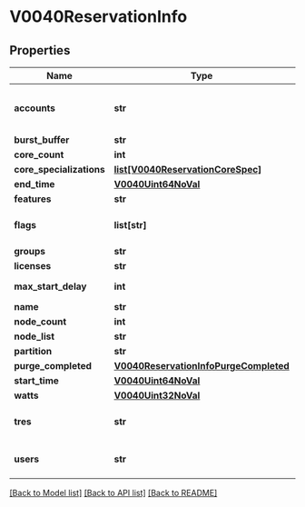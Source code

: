 # V0040ReservationInfo

## Properties
Name | Type | Description | Notes
------------ | ------------- | ------------- | -------------
**accounts** | **str** | Comma separated list of permitted accounts | [optional] 
**burst_buffer** | **str** | BurstBuffer | [optional] 
**core_count** | **int** | CoreCnt | [optional] 
**core_specializations** | [**list[V0040ReservationCoreSpec]**](V0040ReservationCoreSpec.md) |  | [optional] 
**end_time** | [**V0040Uint64NoVal**](V0040Uint64NoVal.md) |  | [optional] 
**features** | **str** | Features | [optional] 
**flags** | **list[str]** | Flags associated with the reservation | [optional] 
**groups** | **str** | Groups | [optional] 
**licenses** | **str** | Licenses | [optional] 
**max_start_delay** | **int** | MaxStartDelay in seconds | [optional] 
**name** | **str** | ReservationName | [optional] 
**node_count** | **int** | NodeCnt | [optional] 
**node_list** | **str** | Nodes | [optional] 
**partition** | **str** | PartitionName | [optional] 
**purge_completed** | [**V0040ReservationInfoPurgeCompleted**](V0040ReservationInfoPurgeCompleted.md) |  | [optional] 
**start_time** | [**V0040Uint64NoVal**](V0040Uint64NoVal.md) |  | [optional] 
**watts** | [**V0040Uint32NoVal**](V0040Uint32NoVal.md) |  | [optional] 
**tres** | **str** | Comma separated list of required TRES | [optional] 
**users** | **str** | Comma separated list of permitted users | [optional] 

[[Back to Model list]](../README.md#documentation-for-models) [[Back to API list]](../README.md#documentation-for-api-endpoints) [[Back to README]](../README.md)


